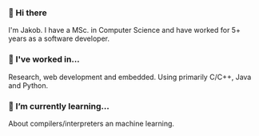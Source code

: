 ### 👋 Hi there

I'm Jakob. I have a MSc. in Computer Science and have worked for 5+ years as a software developer.

### 🔭 I've worked in...

Research, web development and embedded. Using primarily C/C++, Java and Python.

### 🌱 I’m currently learning...

About compilers/interpreters an machine learning.

<!--
**jlaenge/jlaenge** is a ✨ _special_ ✨ repository because its `README.md` (this file) appears on your GitHub profile.

Here are some ideas to get you started:

- 🔭 I’m currently working on ...
- 🌱 I’m currently learning ...
- 👯 I’m looking to collaborate on ...
- 🤔 I’m looking for help with ...
- 💬 Ask me about ...
- 📫 How to reach me: ...
- 😄 Pronouns: ...
- ⚡ Fun fact: ...
-->

